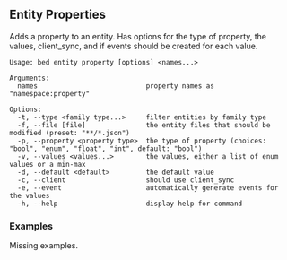 ## Entity Properties

Adds a property to an entity. Has options for the type of property, the values, client_sync, and if events should be created for each value.

```
Usage: bed entity property [options] <names...>

Arguments:
  names                           property names as "namespace:property"

Options:
  -t, --type <family type...>     filter entities by family type
  -f, --file [file]               the entity files that should be modified (preset: "**/*.json")
  -p, --property <property type>  the type of property (choices: "bool", "enum", "float", "int", default: "bool")
  -v, --values <values...>        the values, either a list of enum values or a min-max
  -d, --default <default>         the default value
  -c, --client                    should use client_sync
  -e, --event                     automatically generate events for the values
  -h, --help                      display help for command
```

### Examples

Missing examples.